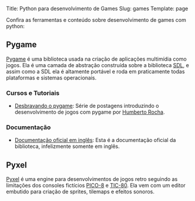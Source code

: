Title: Python para desenvolvimento de Games
Slug: games
Template: page

Confira as ferramentas e conteúdo sobre desenvolvimento de games com python:

## Pygame

[Pygame](https://www.pygame.org/) é uma biblioteca usada na criação de aplicações multimídia como jogos.
Ela é uma camada de abstração construída sobre a biblioteca [SDL](http://www.libsdl.org/), e assim como a SDL ela é altamente portável e roda em praticamente todas plataformas e sistemas operacionais.

### Cursos e Tutoriais

- [Desbravando o pygame](https://humberto.io/blog/tag/pygame/): Série de postagens introduzindo o desenvolvimento de jogos com pygame por [Humberto Rocha](https://humberto.io/blog/). 

### Documentação

- [Documentação oficial em inglês](https://www.pygame.org/docs/): Esta é a documentação oficial da biblioteca, infelizmente somente em inglês. 

## Pyxel

[Pyxel](https://github.com/kitao/pyxel) é uma engine para desenvolvimentos de jogos retro seguindo as limitações dos consoles fictícios [PICO-8](https://www.lexaloffle.com/pico-8.php) e [TIC-80](https://tic.computer/).
Ela vem com um editor embutido para criação de sprites, tilemaps e efeitos sonoros.

